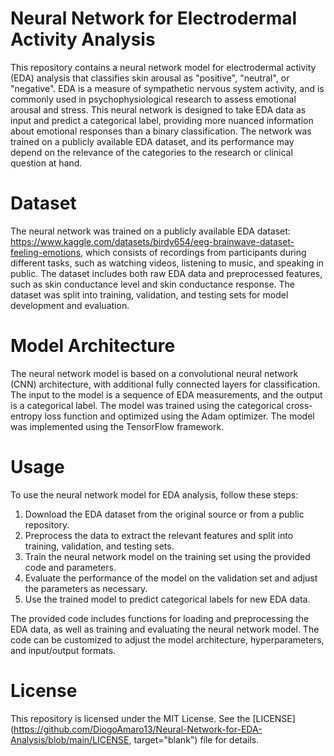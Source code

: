 # Neural Network for Electrodermal Activity Analysis

This repository contains a neural network model for electrodermal activity (EDA) analysis that classifies skin arousal as "positive", "neutral", or "negative". EDA is a measure of sympathetic nervous system activity, and is commonly used in psychophysiological research to assess emotional arousal and stress. This neural network is designed to take EDA data as input and predict a categorical label, providing more nuanced information about emotional responses than a binary classification. The network was trained on a publicly available EDA dataset, and its performance may depend on the relevance of the categories to the research or clinical question at hand.


# Dataset
The neural network was trained on a publicly available EDA dataset: https://www.kaggle.com/datasets/birdy654/eeg-brainwave-dataset-feeling-emotions, which consists of recordings from participants during different tasks, such as watching videos, listening to music, and speaking in public. The dataset includes both raw EDA data and preprocessed features, such as skin conductance level and skin conductance response. The dataset was split into training, validation, and testing sets for model development and evaluation.


# Model Architecture
The neural network model is based on a convolutional neural network (CNN) architecture, with additional fully connected layers for classification. The input to the model is a sequence of EDA measurements, and the output is a categorical label. The model was trained using the categorical cross-entropy loss function and optimized using the Adam optimizer. The model was implemented using the TensorFlow framework.


# Usage
To use the neural network model for EDA analysis, follow these steps:

  1. Download the EDA dataset from the original source or from a public repository.
  2. Preprocess the data to extract the relevant features and split into training, validation, and testing sets.
  3. Train the neural network model on the training set using the provided code and parameters.
  4. Evaluate the performance of the model on the validation set and adjust the parameters as necessary.
  5. Use the trained model to predict categorical labels for new EDA data.

The provided code includes functions for loading and preprocessing the EDA data, as well as training and evaluating the neural network model. The code can be customized to adjust the model architecture, hyperparameters, and input/output formats.


# License
This repository is licensed under the MIT License. See the [LICENSE](https://github.com/DiogoAmaro13/Neural-Network-for-EDA-Analysis/blob/main/LICENSE, target="blank") file for details.
